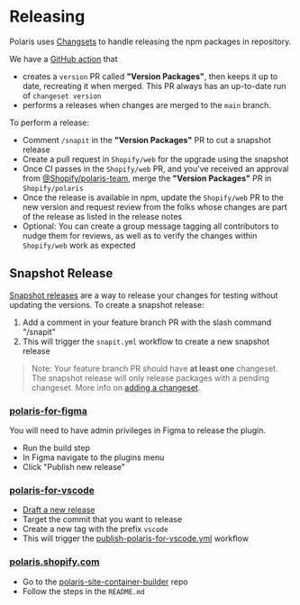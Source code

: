 # Releasing

Polaris uses [Changsets](https://github.com/changesets/changesets) to handle releasing the npm packages in repository.

We have a [GitHub action](https://github.com/changesets/action) that

- creates a `version` PR called **"Version Packages"**, then keeps it up to date, recreating it when merged. This PR always has an up-to-date run of `changeset version`
- performs a releases when changes are merged to the `main` branch.

To perform a release:

- Comment `/snapit` in the **"Version Packages"** PR to cut a snapshot release
- Create a pull request in `Shopify/web` for the upgrade using the snapshot
- Once CI passes in the `Shopify/web` PR, and you've received an approval from [@Shopify/polaris-team](https://github.com/orgs/Shopify/teams/polaris-team), merge the **"Version Packages"** PR in `Shopify/polaris`
- Once the release is available in npm, update the `Shopify/web` PR to the new version and request review from the folks whose changes are part of the release as listed in the release notes
- Optional: You can create a group message tagging all contributors to nudge them for reviews, as well as to verify the changes within `Shopify/web` work as expected

## Snapshot Release

[Snapshot releases](https://github.com/changesets/changesets/blob/main/docs/snapshot-releases.md) are a way to release your changes for testing without updating the versions. To create a snapshot release:

1. Add a comment in your feature branch PR with the slash command "/snapit"
2. This will trigger the `snapit.yml` workflow to create a new snapshot release

> Note: Your feature branch PR should have **at least one** changeset. The snapshot release will only release packages with a pending changeset. More info on [adding a changeset](https://github.com/Shopify/polaris/blob/main/.github/CONTRIBUTING.md#adding-a-changeset).

### [polaris-for-figma](/polaris-for-figma)

You will need to have admin privileges in Figma to release the plugin.

- Run the build step
- In Figma navigate to the plugins menu
- Click "Publish new release"

### [polaris-for-vscode](/polaris-for-vscode)

- [Draft a new release](https://github.com/Shopify/polaris/releases)
- Target the commit that you want to release
- Create a new tag with the prefix `vscode`
- This will trigger the [publish-polaris-for-vscode.yml](https://github.com/Shopify/polaris/blob/main/.github/workflows/publish-polaris-for-vscode.yml) workflow

### [polaris.shopify.com](/polaris.shopify.com)

- Go to the [polaris-site-container-builder](https://github.com/Shopify/polaris-site-container-builder) repo
- Follow the steps in the `README.md`
